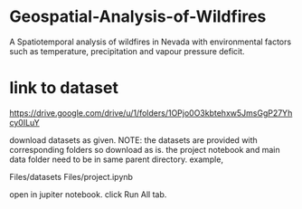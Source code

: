 # Geospatial-Analysis-of-Wildfires
A Spatiotemporal analysis of wildfires in Nevada with environmental factors such as temperature, precipitation and vapour pressure deficit.

# link to dataset
https://drive.google.com/drive/u/1/folders/1OPjo0O3kbtehxw5JmsGgP27Yhcy0ILuY

download datasets as given.
NOTE: the datasets are provided with corresponding folders so download as is.
the project notebook and main data folder need to be in same parent directory.
example,

Files/datasets 
Files/project.ipynb 

open in jupiter notebook.
click Run All tab.
